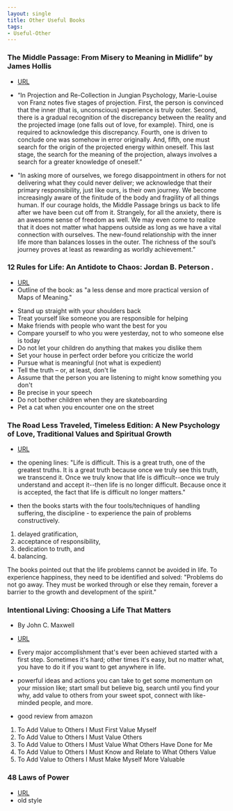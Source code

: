 ```yaml
---
layout: single
title: Other Useful Books
tags:
- Useful-Other
---
```






### The Middle Passage: From Misery to Meaning in Midlife” by James Hollis

- [URL](https://www.amazon.com/Passage-Studies-Jungian-Psychology-Analysts/dp/0919123600)

- “In Projection and Re-Collection in Jungian Psychology, Marie-Louise von Franz notes five stages of projection. First, the person is convinced that the inner (that is, unconscious) experience is truly outer. Second, there is a gradual recognition of the discrepancy between the reality and the projected image (one falls out of love, for example). Third, one is required to acknowledge this discrepancy. Fourth, one is driven to conclude one was somehow in error originally. And, fifth, one must search for the origin of the projected energy within oneself. This last stage, the search for the meaning of the projection, always involves a search for a greater knowledge of oneself.”

- "In asking more of ourselves, we forego disappointment in others for not delivering what they could never deliver; we acknowledge that their primary responsibility, just like ours, is their own journey. We become increasingly aware of the finitude of the body and fragility of all things human.
If our courage holds, the Middle Passage brings us back to life after we have been cut off from it. Strangely, for all the anxiety, there is an awesome sense of freedom as well. We may even come to realize that it does not matter what happens outside as long as we have a vital connection with ourselves. The new-found relationship with the inner life more than balances losses in the outer. The richness of the soul’s journey proves at least as rewarding as worldly achievement.”

### 12 Rules for Life: An Antidote to Chaos: Jordan B. Peterson .
- [URL](https://en.wikipedia.org/wiki/12_Rules_for_Life)
- Outline of the book:  as "a less dense and more practical version of Maps of Meaning."
+  Stand up straight with your shoulders back
+ Treat yourself like someone you are responsible for helping
+ Make friends with people who want the best for you
+ Compare yourself to who you were yesterday, not to who someone else is today
+ Do not let your children do anything that makes you dislike them
+ Set your house in perfect order before you criticize the world
+ Pursue what is meaningful (not what is expedient)
+ Tell the truth – or, at least, don't lie
+ Assume that the person you are listening to might know something you don't
+ Be precise in your speech
+ Do not bother children when they are skateboarding
+ Pet a cat when you encounter one on the street



### The Road Less Traveled, Timeless Edition: A New Psychology of Love, Traditional Values and Spiritual Growth 

- [URL](https://www.amazon.com/Road-Less-Traveled-Timeless-Traditional/dp/0743243153)

- the opening lines: "Life is difficult. This is a great truth, one of the greatest truths. It is a great truth because once we truly see this truth, we transcend it. Once we truly know that life is difficult--once we truly understand and accept it--then life is no longer difficult. Because once it is accepted, the fact that life is difficult no longer matters."

- then the books starts with the four tools/techniques of handling suffering, the discipline - to experience the pain of problems constructively. 

1. delayed gratification, 
2. acceptance of responsibility, 
3. dedication to truth, and 
4. balancing. 

The books pointed out that the life problems cannot be avoided in life. To experience happiness, they need to be identified and solved: "Problems do not go away. They must be worked through or else they remain, forever a barrier to the growth and development of the spirit." 



### Intentional Living: Choosing a Life That Matters 

- By John C. Maxwell

- [URL](https://www.amazon.com/dp/B00T3E787W/ref=dp-kindle-redirect?_encoding=UTF8&btkr=1)

- Every major accomplishment that's ever been achieved started with a first step. Sometimes it's hard; other times it's easy, but no matter what, you have to do it if you want to get anywhere in life. 

- powerful ideas and actions you can take to get some momentum on your mission like; start small but believe big, search until you find your why, add value to others from your sweet spot, connect with like-minded people, and more.

- good review from amazon
1. To Add Value to Others I Must First Value Myself
2. To Add Value to Others I Must Value Others
3. To Add Value to Others I Must Value What Others Have Done for Me
4. To Add Value to Others I Must Know and Relate to What Others Value
5. To Add Value to Others I Must Make Myself More Valuable




### 48 Laws of Power
- [URL](https://en.wikipedia.org/wiki/The_48_Laws_of_Power)
- old style